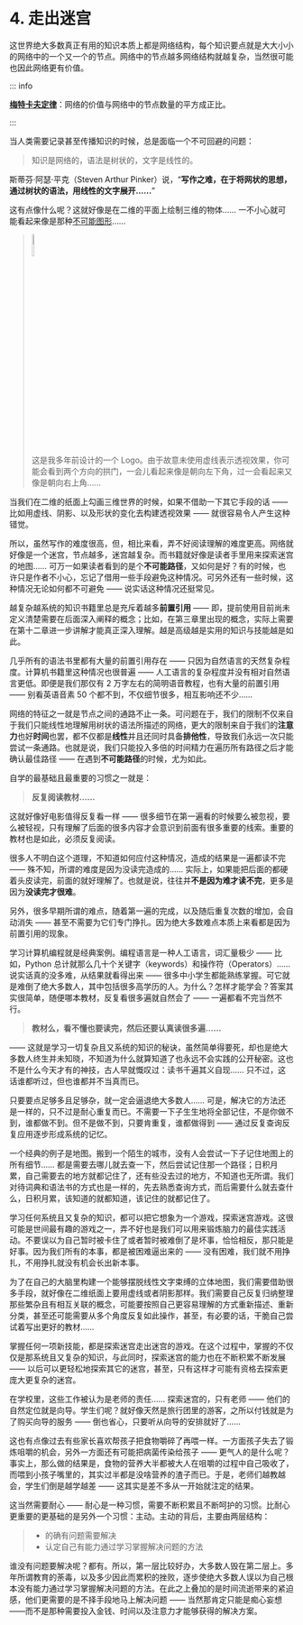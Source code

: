 # 4. 走出迷宫

这世界绝大多数真正有用的知识本质上都是网络结构，每个知识要点就是大大小小的网络中的一个又一个的节点。网络中的节点越多网络结构就越复杂，当然很可能也因此网络更有价值。

::: info

[**梅特卡夫定律**](https://zh.wikipedia.org/?curid=1777483)：网络的价值与网络中的节点数量的平方成正比。

:::

当人类需要记录甚至传播知识的时候，总是面临一个不可回避的问题：

> 知识是网络的，语法是树状的，文字是线性的。

斯蒂芬·阿瑟·平克（Steven Arthur Pinker）说，“**写作之难，在于将网状的思想，通过树状的语法，用线性的文字展开……**”

这有点像什么呢？这就好像是在二维的平面上绘制三维的物体…… 一不小心就可能看起来像是那种[不可能图形](https://en.wikipedia.org/wiki/Impossible_object)……


> <img src="/images/inb.svg" style="width: 10%;" /> <br />这是我多年前设计的一个 Logo。由于故意未使用虚线表示透视效果，你可能会看到两个方向的拱门，一会儿看起来像是朝向左下角，过一会看起来又像是朝向右上角……

当我们在二维的纸面上勾画三维世界的时候，如果不借助一下其它手段的话 —— 比如用虚线、阴影、以及形状的变化去构建透视效果 —— 就很容易令人产生这种错觉。

所以，虽然写作的难度很高，但，相比来看，弄不好阅读理解的难度更高。网络就好像是一个迷宫，节点越多，迷宫越复杂。而书籍就好像是读者手里用来探索迷宫的地图…… 可万一如果读者看到的是个**不可能路径**，又如何是好？有的时候，也许只是作者不小心，忘记了借用一些手段避免这种情况。可另外还有一些时候，这种情况无论如何都不可避免 —— 说实话这种情况还挺常见。

越复杂越系统的知识书籍里总是充斥着越多**前置引用** —— 即，提前使用目前尚未定义清楚需要在后面深入阐释的概念；比如，在第三章里出现的概念，实际上需要在第十二章进一步讲解才能真正深入理解。越是高级越是实用的知识与技能越是如此。

几乎所有的语法书里都有大量的前置引用存在 —— 只因为自然语言的天然复杂程度。计算机书籍里这种情况也很普遍 —— 人工语言的复杂程度并没有相对自然语言更低。即便是我们那仅有 2 万字左右的简明语音教程，也有大量的前置引用 —— 别看英语音素 50 个都不到，不仅细节很多，相互影响还不少……

网络的特征之一就是节点之间的通路不止一条。可问题在于，我们的限制不仅来自于我们只能线性地理解用树状的语法所描述的网络，更大的限制来自于我们的**注意力**也好**时间**也罢，都不仅都是**线性**并且还同时具备**排他性**，导致我们永远一次只能尝试一条通路。也就是说，我们只能投入多倍的时间精力在遍历所有路径之后才能确认最佳路径 —— 在遇到**不可能路径**的时候，尤为如此。

自学的最基础且最重要的习惯之一就是：

> **反复阅读教材……**

这就好像好电影值得反复看一样 —— 很多细节在第一遍看的时候要么被忽视，要么被轻视，只有理解了后面的很多内容才会意识到前面有很多重要的线索。重要的教材也是如此，必须反复阅读。

很多人不明白这个道理，不知道如何应付这种情况，造成的结果是一遍都读不完 —— 殊不知，所谓的难度是因为没读完造成的…… 实际上，如果能把后面的都硬着头皮读完，前面的就好理解了。也就是说，往往并**不是因为难才读不完**，更多是因为**没读完才很难**。

另外，很多早期所谓的难点，随着第一遍的完成，以及随后重复次数的增加，会自动消失 —— 甚至不需要为它们专门挣扎。因为绝大多数难点本质上来看都是因为前置引用的现象。

学习计算机编程就是经典案例。编程语言是一种人工语言，词汇量极少 —— 比如，Python 总计就那么几十个关键字（keywords）和操作符（Operators）…… 说实话真的没多难，从结果就看得出来 —— 很多中小学生都能熟练掌握。可它就是难倒了绝大多数人，其中包括很多高学历的人。为什么？怎样才能学会？答案其实很简单，随便哪本教材，反复看很多遍就自然会了 —— 一遍都看不完当然不行。

> **教材么，看不懂也要读完，然后还要认真读很多遍……**

 —— 这就是学习一切复杂且又系统的知识的秘诀，虽然简单得要死，却也是绝大多数人终生并未知晓，不知道为什么就算知道了也永远不会实践的公开秘密。这也不是什么今天才有的神技，古人早就慨叹过：读书千遍其义自现…… 只不过，这话谁都听过，但也谁都并不当真而已。

只要要点足够多且足够杂，就一定会逼退绝大多数人…… 可是，解决它的方法还是一样的，只不过是耐心重复而已。不需要一下子生生地将全部记住，不是你做不到，谁都做不到。但不是做不到，只要肯重复，谁都做得到 —— 通过反复查询反复应用逐步形成系统的记忆。

一个经典的例子是地图。搬到一个陌生的城市，没有人会尝试一下子记住地图上的所有细节…… 都是需要去哪儿就去查一下，然后尝试记住那一个路径；日积月累，自己需要去的地方就都记住了，还有些没去过的地方，不知道也无所谓。我们对待词典和语法书的方式也是一样的，先去熟悉查询方式，而后需要什么就去查什么，日积月累，该知道的就都知道，该记住的就都记住了。

学习任何系统且又复杂的知识，都可以把它想象为一个游戏，探索迷宫游戏。这很可能是世间最有趣的游戏之一，弄不好也是我们可以用来锻炼脑力的最佳实践活动。不要误以为自己暂时被卡住了或者暂时被难倒了是坏事，恰恰相反，那只能是好事。因为我们所有的本事，都是被困难逼出来的 —— 没有困难，我们就不用挣扎，不用挣扎就没有机会长出新本事。

为了在自己的大脑里构建一个能够摆脱线性文字束缚的立体地图，我们需要借助很多手段，就好像在二维纸面上要用虚线或者阴影那样。我们需要自己反复归纳整理那些繁杂且有相互关联的概念，可能要按照自己更容易理解的方式重新描述、重新分类，甚至还可能需要从多个角度反复如此操作，甚至，有必要的话，干脆自己尝试着写出更好的教材……

掌握任何一项新技能，都是探索迷宫走出迷宫的游戏。在这个过程中，掌握的不仅仅是那系统且又复杂的知识，与此同时，探索迷宫的能力也在不断积累不断发展 —— 以后可以更轻松地探索其它的迷宫，甚至，只有这样才可能有资格去探索更庞大更复杂的迷宫。

在学校里，这些工作被认为是老师的责任…… 探索迷宫的，只有老师 —— 他们的自然定位就是向导。学生们呢？就好像天然是旅行团里的游客，之所以付钱就是为了购买向导的服务 —— 倒也省心，只要听从向导的安排就好了……

这也有点像过去有些家长喜欢帮孩子把食物嚼碎了再喂一样。一方面孩子失去了锻炼咀嚼的机会，另外一方面还有可能把病菌传染给孩子 —— 更气人的是什么呢？事实上，那么做的结果是，食物的营养大半都被大人在咀嚼的过程中自己吸收了，而喂到小孩子嘴里的，其实过半都是没啥营养的渣子而已。于是，老师们越教越会，学生们倒是越学越差 —— 这其实是差不多从一开始就注定的结果。

这当然需要耐心 —— 耐心是一种习惯，需要不断积累且不断呵护的习惯。比耐心更重要的更基础的是另外一个习惯：主动。主动的背后，主要由两层结构：

> * 的确有问题需要解决
> * 认定自己有能力通过学习掌握解决问题的方法

谁没有问题要解决呢？都有。所以，第一层比较好办，大多数人毁在第二层上。多年所谓教育的荼毒，以及多少因此而累积的挫败，逐步使绝大多数人误以为自己根本没有能力通过学习掌握解决问题的方法。在此之上叠加的是时间流逝带来的紧迫感，他们更需要的是不择手段地马上解决问题 —— 当然那肯定只能是痴心妄想 ——而不是那种需要投入金钱、时间以及注意力才能够获得的解决方案。

